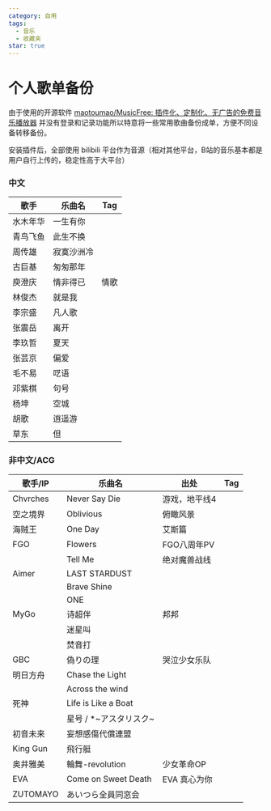 ```yaml
---
category: 自用
tags:
  - 音乐
  - 收藏夹
star: true
---
```

# 个人歌单备份

由于使用的开源软件 [maotoumao/MusicFree: 插件化、定制化、无广告的免费音乐播放器](https://github.com/maotoumao/MusicFree) 并没有登录和记录功能所以特意将一些常用歌曲备份成单，方便不同设备转移备份。

安装插件后，全部使用 bilibili 平台作为音源（相对其他平台，B站的音乐基本都是用户自行上传的，稳定性高于大平台）

### 中文

| 歌手   | 乐曲名   | Tag |
| ---- | ----- | --- |
| 水木年华 | 一生有你  |     |
| 青鸟飞鱼 | 此生不换  |     |
| 周传雄  | 寂寞沙洲冷 |     |
| 古巨基  | 匆匆那年  |     |
| 庾澄庆  | 情非得已  | 情歌  |
| 林俊杰  | 就是我   |     |
| 李宗盛  | 凡人歌   |     |
| 张震岳  | 离开    |     |
| 李玖哲  | 夏天    |     |
| 张芸京  | 偏爱    |     |
| 毛不易  | 呓语    |     |
| 邓紫棋  | 句号    |     |
| 杨坤   | 空城    |     |
| 胡歌   | 逍遥游   |     |
| 草东   | 但     |     |

### 非中文/ACG

| 歌手/IP    | 乐曲名                 | 出处       | Tag |
| -------- | ------------------- | -------- | --- |
| Chvrches | Never Say Die       | 游戏，地平线4  |     |
| 空之境界     | Oblivious           | 俯瞰风景     |     |
| 海贼王      | One Day             | 艾斯篇      |     |
| FGO      | Flowers             | FGO八周年PV |     |
|          | Tell Me             | 绝对魔兽战线   |     |
| Aimer    | LAST STARDUST       |          |     |
|          | Brave Shine         |          |     |
|          | ONE                 |          |     |
| MyGo     | 诗超伴                 | 邦邦       |     |
|          | 迷星叫                 |          |     |
|          | 焚音打                 |          |     |
| GBC      | 偽りの理                | 哭泣少女乐队   |     |
| 明日方舟     | Chase the Light     |          |     |
|          | Across the wind     |          |     |
| 死神       | Life is Like a Boat |          |     |
|          | 星号 / *~アスタリスク~      |          |     |
| 初音未来     | 妄想感傷代償連盟            |          |     |
| King Gun | 飛行艇                 |          |     |
| 奥井雅美     | 輪舞-revolution       | 少女革命OP   |     |
| EVA      | Come on Sweet Death | EVA 真心为你 |     |
| ZUTOMAYO | あいつら全員同窓会           |          |     |
